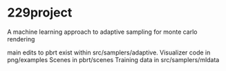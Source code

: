 # 229project
A machine learning approach to adaptive sampling for monte carlo rendering

main edits to pbrt exist within src/samplers/adaptive. 
Visualizer code in png/examples
Scenes in pbrt/scenes
Training data in src/samplers/mldata
